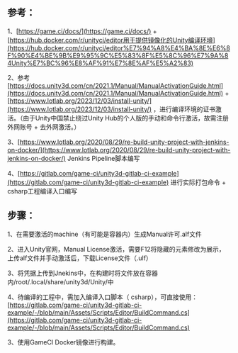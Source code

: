 ## 参考：

1、[](https://game.ci/docs/github/activation)[https://game.ci/docs/](https://game.ci/docs/) + [https://hub.docker.com/r/unityci/editor用于提供镜像化的Unity编译环境](https://hub.docker.com/r/unityci/editor%E7%94%A8%E4%BA%8E%E6%8F%90%E4%BE%9B%E9%95%9C%E5%83%8F%E5%8C%96%E7%9A%84Unity%E7%BC%96%E8%AF%91%E7%8E%AF%E5%A2%83)

2、参考 [https://docs.unity3d.com/cn/2021.1/Manual/ManualActivationGuide.html](https://docs.unity3d.com/cn/2021.1/Manual/ManualActivationGuide.html) + [https://www.lotlab.org/2023/12/03/install-unity/](https://www.lotlab.org/2023/12/03/install-unity/) ，进行编译环境的证书激活。（由于Unity中国禁止绕过Unity Hub的个人版的手动和命令行激活，故需注册外网账号 + 去外网激活。）

3、[https://www.lotlab.org/2020/08/29/re-build-unity-project-with-jenkins-on-docker/](https://www.lotlab.org/2020/08/29/re-build-unity-project-with-jenkins-on-docker/) Jenkins Pipeline脚本编写

4、[https://gitlab.com/game-ci/unity3d-gitlab-ci-example](https://gitlab.com/game-ci/unity3d-gitlab-ci-example) 进行实际打包命令 + csharp工程编译入口编写

## 步骤：

1、在需要激活的machine（有可能是容器内）生成Manual许可.alf文件

2、进入Unity官网，Manual License激活，需要F12将隐藏的元素修改为展示，上传alf文件并手动激活后，下载License文件（.ulf）

3、将凭据上传到Jnekins中，在构建时将文件放在容器内/root/.local/share/unity3d/Unity/中

4、待编译的工程中，需加入编译入口脚本（ csharp），可直接使用： [https://gitlab.com/game-ci/unity3d-gitlab-ci-example/-/blob/main/Assets/Scripts/Editor/BuildCommand.cs](https://gitlab.com/game-ci/unity3d-gitlab-ci-example/-/blob/main/Assets/Scripts/Editor/BuildCommand.cs)

3、使用GameCI Docker镜像进行构建。